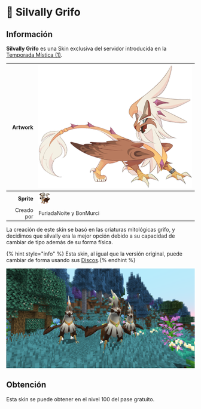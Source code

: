 # 🥈 Silvally Grifo

## Información

**Silvally Grifo** es una Skin exclusiva del servidor introducida en la [Temporada Mística (1)](./).

|                     **Artwork** | ![Artwork de Silvally Grifo](../../images/pokemon/temporada-1/Griffin.png)                                                                                    |
| ------------------------------: | -------------------------------------------------------------------------------------------------------------------------------------- |
|                      **Sprite** | ![Sprite de Silvally Grifo](../../images/pokemon/temporada-1/Griffin-sprite.png)                                                          |                                                                                                             |
|                      Creado por | FuriadaNoite y BonMurci                                                                                                                |

La creación de este skin se basó en las criaturas mitológicas grifo, y decidimos que silvally era la mejor opción debido a su capacidad de cambiar de tipo además de su forma física.

{% hint style="info" %} Esta skin, al igual que la versión original, puede cambiar de forma usando sus [Discos](https://www.wikidex.net/wiki/Disco).{% endhint %}

![Formas de Silvally Grifo](../../images/pokemon/temporada-1/Griffin-formas.png)

## Obtención

Esta skin se puede obtener en el nivel 100 del pase gratuito.
